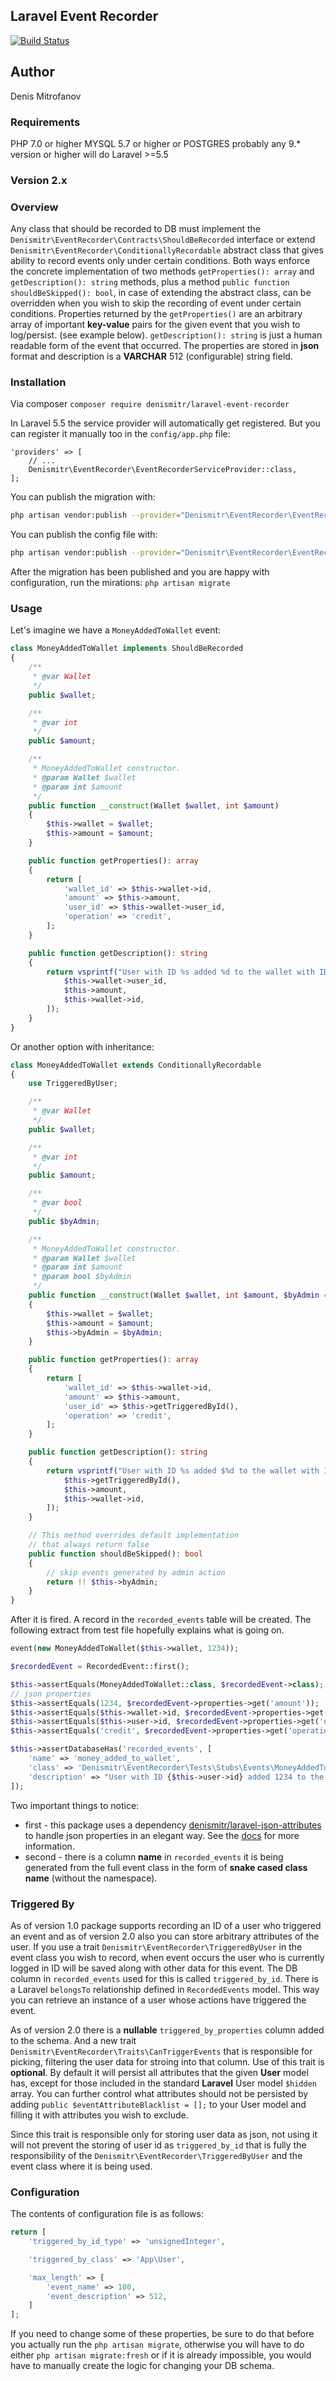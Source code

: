 ## Laravel Event Recorder
[![Build Status](https://travis-ci.org/denismitr/laravel-event-recorder.svg?branch=master)](https://travis-ci.org/denismitr/laravel-event-recorder)

## Author
Denis Mitrofanov<br>

### Requirements
PHP 7.0 or higher
MYSQL 5.7 or higher
or 
POSTGRES probably any 9.* version or higher will do
Laravel >=5.5

### Version 2.x

### Overview

Any class that should be recorded to DB must implement the `Denismitr\EventRecorder\Contracts\ShouldBeRecorded` interface
or extend `Denismitr\EventRecorder\ConditionallyRecordable` abstract class that gives ability to record events
only under certain conditions. Both ways enforce the concrete implementation of two methods `getProperties(): array` 
and `getDescription(): string` methods, plus a method `public function shouldBeSkipped(): bool`, in case of extending the abstract class, can be overridden when 
you wish to skip the recording of event under certain conditions. Properties returned by the `getProperties()` are an arbitrary 
array of important **key-value** pairs for the given event that you wish to log/persist. 
(see example below). `getDescription(): string` is just a human readable form of the event that occurred. 
The properties are stored in **json** format and description is a **VARCHAR** 512 (configurable) string field.

### Installation
Via composer
`composer require denismitr/laravel-event-recorder`

In Laravel 5.5 the service provider will automatically get registered. 
But you can register it manually too in the `config/app.php` file:

```
'providers' => [
    // ...
    Denismitr\EventRecorder\EventRecorderServiceProvider::class,
];
```

You can publish the migration with:
```bash
php artisan vendor:publish --provider="Denismitr\EventRecorder\EventRecorderServiceProvider" --tag="migrations"
```

You can publish the config file with:
```bash
php artisan vendor:publish --provider="Denismitr\EventRecorder\EventRecorderServiceProvider" --tag="config"
```

After the migration has been published and you are happy with configuration, run the mirations:
`php artisan migrate`

### Usage
Let's imagine we have a `MoneyAddedToWallet` event:

```php
class MoneyAddedToWallet implements ShouldBeRecorded
{
    /**
     * @var Wallet
     */
    public $wallet;

    /**
     * @var int
     */
    public $amount;

    /**
     * MoneyAddedToWallet constructor.
     * @param Wallet $wallet
     * @param int $amount
     */
    public function __construct(Wallet $wallet, int $amount)
    {
        $this->wallet = $wallet;
        $this->amount = $amount;
    }

    public function getProperties(): array
    {
        return [
            'wallet_id' => $this->wallet->id,
            'amount' => $this->amount,
            'user_id' => $this->wallet->user_id,
            'operation' => 'credit',
        ];
    }

    public function getDescription(): string
    {
        return vsprintf("User with ID %s added %d to the wallet with ID %s", [
            $this->wallet->user_id,
            $this->amount,
            $this->wallet->id,
        ]);
    }
}
```

Or another option with inheritance:
```php
class MoneyAddedToWallet extends ConditionallyRecordable
{
    use TriggeredByUser;

    /**
     * @var Wallet
     */
    public $wallet;

    /**
     * @var int
     */
    public $amount;

    /**
     * @var bool
     */
    public $byAdmin;

    /**
     * MoneyAddedToWallet constructor.
     * @param Wallet $wallet
     * @param int $amount
     * @param bool $byAdmin
     */
    public function __construct(Wallet $wallet, int $amount, $byAdmin = false)
    {
        $this->wallet = $wallet;
        $this->amount = $amount;
        $this->byAdmin = $byAdmin;
    }

    public function getProperties(): array
    {
        return [
            'wallet_id' => $this->wallet->id,
            'amount' => $this->amount,
            'user_id' => $this->getTriggeredById(),
            'operation' => 'credit',
        ];
    }

    public function getDescription(): string
    {
        return vsprintf("User with ID %s added $%d to the wallet with ID %s", [
            $this->getTriggeredById(),
            $this->amount,
            $this->wallet->id,
        ]);
    }

    // This method overrides default implementation
    // that always return false
    public function shouldBeSkipped(): bool
    {
        // skip events generated by admin action
        return !! $this->byAdmin;
    }
}
```

After it is fired. A record in the `recorded_events` table will be created. The following extract from test file 
hopefully explains what is going on.

```php
event(new MoneyAddedToWallet($this->wallet, 1234));

$recordedEvent = RecordedEvent::first();

$this->assertEquals(MoneyAddedToWallet::class, $recordedEvent->class);
// json properties
$this->assertEquals(1234, $recordedEvent->properties->get('amount'));
$this->assertEquals($this->wallet->id, $recordedEvent->properties->get('wallet_id'));
$this->assertEquals($this->user->id, $recordedEvent->properties->get('user_id'));
$this->assertEquals('credit', $recordedEvent->properties->get('operation'));

$this->assertDatabaseHas('recorded_events', [
    'name' => 'money_added_to_wallet',
    'class' => 'Denismitr\EventRecorder\Tests\Stubs\Events\MoneyAddedToWallet',
    'description' => "User with ID {$this->user->id} added 1234 to the wallet with ID {$this->wallet->id}"
]);
```

Two important things to notice: 
* first - this package uses a dependency [denismitr/laravel-json-attributes](https://github.com/denismitr/laravel-json-attributes) 
to handle json properties in an elegant way. See the [docs](https://github.com/denismitr/laravel-json-attributes) for more information.
* second - there is a column **name** in `recorded_events` it is being generated from
the full event class in the form of **snake cased class name** (without the namespace).

### Triggered By
As of version 1.0 package supports recording an ID of a user who triggered an event and
as of version 2.0 also you can store arbitrary attributes of the user. 
If you use a trait `Denismitr\EventRecorder\TriggeredByUser` in the event class you wish
to record, when event occurs the user who is currently logged in ID will be saved along with 
other data for this event. The DB column in `recorded_events` used for this is called `triggered_by_id`.
There is a Laravel `belongsTo` relationship defined in `RecordedEvents` model. 
This way you can retrieve an instance of a user whose actions have triggered the event.

As of version 2.0 there is a **nullable** `triggered_by_properties` column added to the schema.
And a new trait `Denismitr\EventRecorder\Traits\CanTriggerEvents` that is responsible for picking,
filtering the user data for stroing into that column.  Use of this trait is **optional**.
By default it will persist all attributes that the given **User** model has, except for
those included in the standard **Laravel** User model `$hidden` array. You can further control
what attributes should not be persisted by adding `public $eventAttributeBlacklist = [];` to your
User model and filling it with attributes you wish to exclude.

Since this trait is responsible only for storing user data as json, not using it
will not prevent the storing of user id as `triggered_by_id` that is fully the
responsibility of the `Denismitr\EventRecorder\TriggeredByUser` and the event class where it is being used.

### Configuration
The contents of configuration file is as follows:

```php
return [
    'triggered_by_id_type' => 'unsignedInteger',

    'triggered_by_class' => 'App\User',

    'max_length' => [
        'event_name' => 100,
        'event_description' => 512,
    ]
];
``` 

If you need to change some of these properties, be sure to do that before you actually run 
the `php artisan migrate`, otherwise you will have to do either `php artisan migrate:fresh`
or if it is already impossible, you would have to manually create the logic for changing your DB schema.